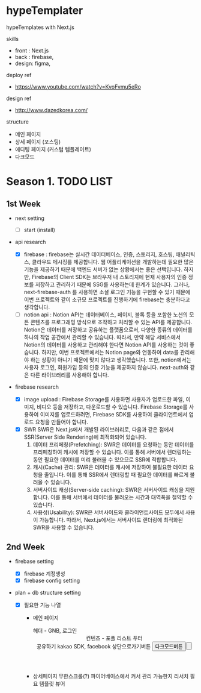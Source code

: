 # hypeTemplater

hypeTemplates with Next.js

skills

- front : Next.js
- back : firebase,
- design: figma,

deploy ref

- https://www.youtube.com/watch?v=KvoFvmu5eRo

design ref

- http://www.dazedkorea.com/

structure

- 메인 페이지
- 상세 페이지 (포스팅)
- 에디팅 페이지 (커스텀 템플레이트)
- 다크모드

# Season 1. TODO LIST

## 1st Week

- next setting

  - [ ] start (install)

- api research

  - [x] firebase
        : firebase는 실시간 데이터베이스, 인증, 스토리지, 호스팅, 애널리틱스, 클라우드 메시징를 제공합니다. 웹 어플리케이션을 개발하는데 필요한 많은 기능을 제공하기 때문에 백엔드 서버가 없는 상황에서는 좋은 선택입니다. 하지만, Firebase의 Client SDK는 브라우저 내 스토리지에 현재 사용자의 인증 정보를 저장하고 관리하기 때문에 SSG를 사용하는데 한계가 있습니다. 그러나, next-firebase-auth 를 사용하면 소셜 로그인 기능을 구현할 수 있기 때문에 이번 프로젝트와 같이 소규모 프로젝트를 진행하기에 firebase는 충분하다고 생각합니다.
  - [ ] notion api
        : Notion API는 데이터베이스, 페이지, 블록 등을 포함한 노션의 모든 콘텐츠를 프로그래밍 방식으로 조작하고 처리할 수 있는 API를 제공합니다. Notion은 데이터를 저장하고 공유하는 플랫폼으로서, 다양한 종류의 데이터를 하나의 작업 공간에서 관리할 수 있습니다. 따라서, 만약 해당 서비스에서 Notion의 데이터를 사용하고 관리해야 한다면 Notion API를 사용하는 것이 좋습니다. 하지만, 이번 프로젝트에서는 Notion page와 연동하여 data를 관리해야 하는 상황이 아니기 때문에 맞지 않다고 생각했습니다. 또한, notion에서는 사용자 로그인, 회원가입 등의 인증 기능을 제공하지 않습니다. next-auth와 같은 다른 라이브러리를 사용해야 합니다.

- firebase research
  - [x] image upload
        : Firebase Storage를 사용하면 사용자가 업로드한 파일, 이미지, 비디오 등을 저장하고, 다운로드할 수 있습니다. Firebase Storage를 사용하여 이미지를 업로드하려면, Firebase SDK를 사용하여 클라이언트에서 업로드 요청을 만들어야 합니다.
  - [x] SWR
        SWR은 Next.js에서 개발된 라이브러리로, 다음과 같은 점에서 SSR(Server Side Rendering)에 최적화되어 있습니다.
    1. 데이터 프리페칭(Prefetching): SWR은 데이터를 요청하는 동안 데이터를 프리페칭하여 캐시에 저장할 수 있습니다. 이를 통해 서버에서 렌더링하는 동안 필요한 데이터를 미리 불러올 수 있으므로 SSR에 적합합니다.
    2. 캐시(Cache) 관리: SWR은 데이터를 캐시에 저장하여 불필요한 데이터 요청을 줄입니다. 이를 통해 SSR에서 렌더링할 때 필요한 데이터를 빠르게 불러올 수 있습니다.
    3. 서버사이드 캐싱(Server-side caching): SWR은 서버사이드 캐싱을 지원합니다. 이를 통해 서버에서 데이터를 불러오는 시간과 대역폭을 절약할 수 있습니다.
    4. 사용성(Usability): SWR은 서버사이드와 클라이언트사이드 모두에서 사용이 가능합니다. 따라서, Next.js에서는 서버사이드 렌더링에 최적화된 SWR을 사용할 수 있습니다.

## 2nd Week

- firebase setting

  - [x] firebase 계정생성
  - [x] firebase config setting

- plan + db structure setting

  - [x] 필요한 기능 나열

    - 메인 페이지 <Main>
      헤더 - GNB, 로그인 <Header>
      컨텐츠 - 포폴 리스트 <PortfolioList>
      푸터 <Footer>
      공유하기 kakao SDK, facebook <ShareSNS>
      상단으로가기버튼 <Button>
      다크모드버튼 <Button>

    - 상세페이지 <Detail>
      무한스크롤(?) 파이어베이스에서 커서 관리 가능한지 리서치 필요
      템플릿 뷰어 <Template>
      댓글 <Comment>
      더보기리스트 <PortfolioMore>

    - 에디팅페이지 <Edit>
      파일(이미지) 업로드기능
      텍스트 에디팅 기능

    - 로그인 페이지 <Login>
      소셜 로그인 기능

    - 마이 페이지 <MyPage>
      탈퇴기능
      나의 포트폴리오 리스트 보기 기능 (CRUD)

  - [x] 공통 컴포넌트 구현

    - 버튼
      공유버튼, 상단으로가기버튼, 다크모드 버튼, 일반 텍스트 버튼들...
    - 아이콘
      공유아이콘, 화살표아이콘, 햄버거(메뉴바), 다크모드 아이콘,

  - [x] setting db model (User, Portfolio, \*Tempalte ...)

    - User
      uid: string;
      name: string;
      password(???): string
      userRole: 'admin' | 'designer'
      useProfile
      phone: number;
      email: string;

    - Portfolio
      user: User;
      id: number;
      createdAt: Date;
      deletedAt: number;
      updatedAt: Date;
      title: string;
      template: Template[];
      thumbnail: Thumbnail;
      comments: Comment[];

    - Thumbnail
      !TODO File 처리 Firebase 리서치 필요!

    - Comment
      content: string;
      id: number;
      createdAt: Date;
      updatedAt: Date;
      deletedAt: number;
      portfolioID: number;
      user: User;

    - Template
      리서치 필요 ..

## 3rd Week

- design system

  - [ ] page component
  - [ ] element component (primary, secondary + darkkmode)
  - [ ] assets

- firebase api connect
  - [ ] firebase (login auth, get, update, new, delete)
  - [ ] firebase config setting

## 4th Week

- page rendering

# Season2. TODO LIST

## 1st Week

- editor template setting
